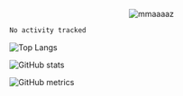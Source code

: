 <p align="center"> <img src="https://komarev.com/ghpvc/?username=mmaaaaz&label=PROFILE+VIEWS&color=22223b&style=for-the-badge" alt="mmaaaaz" /> </p>

<!--START_SECTION:waka-->

```txt
No activity tracked
```

<!--END_SECTION:waka-->

<!-- ![trophy](https://github-profile-trophy.vercel.app/?username=mmaaaaz) -->

![Top Langs](https://github-readme-stats.vercel.app/api/top-langs/?username=mmaaaaz&show_icons=true&theme=github_dark&layout=compact&hide=css)

![GitHub stats](https://github-readme-stats.vercel.app/api?username=mmaaaaz&show_icons=true&theme=github_dark&count_private=true)  

![GitHub metrics](https://metrics.lecoq.io/mmaaaaz)

